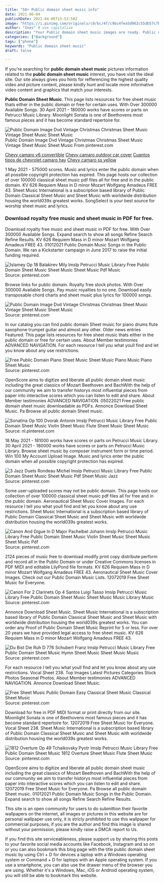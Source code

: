 ```yaml
---
title: "50+ Public domain sheet music info"
date: 2021-06-04
publishDate: 2021-04-06T15:53:58Z
image: "https://i.pinimg.com/originals/c9/bc/4f/c9bc4fea5d062c55db57c7b78039b375.png"
author: "Ines" # use capitalize
description: "Your Public domain sheet music images are ready. Public domain sheet music are a topic that is being searched for and liked by netizens today. You can Download the Public domain sheet music files here. Get all free vectors."
categories: ["Background"]
tags: ["phone"]
keywords: "Public domain sheet music"
draft: false

---
```


If you're searching for **public domain sheet music** pictures information related to the **public domain sheet music** interest, you have visit the ideal  site.  Our site always  gives you  hints  for refferencing  the highest  quality video and picture  content, please kindly hunt and locate more informative video content and graphics  that match your interests.

**Public Domain Sheet Music**. This page lists resources for free sheet music thats either in the public domain or free for certain uses. With Over 300000 Available Songs. 30 April 2021 - 180000 works have scores or parts on Petrucci Music Library. Moonlight Sonata is one of Beethovens most famous pieces and it has become standard repertoire for.

![Public Domain Image Dvd Vintage Christmas Christmas Sheet Music Vintage Sheet Music Sheet Music](https://i.pinimg.com/originals/ff/63/39/ff6339de30ce3edc8445b1ad8352bf8e.jpg "Public Domain Image Dvd Vintage Christmas Christmas Sheet Music Vintage Sheet Music Sheet Music")
Public Domain Image Dvd Vintage Christmas Christmas Sheet Music Vintage Sheet Music Sheet Music From pinterest.com

[Chevy camaro v6 convertible](/chevy-camaro-v6-convertible/)
[Chevy camaro outdoor car cover](/chevy-camaro-outdoor-car-cover/)
[Cuantos tipos de chevrolet camaro hay](/cuantos-tipos-de-chevrolet-camaro-hay/)
[Chevy camaro ss yellow](/chevy-camaro-ss-yellow/)

1 May 2021 - 575000 scores. Music and lyrics enter the public domain when all possible copyright protection has expired. This page hosts our collection of over 100000 classical sheet music pdf files all for free and in the public domain. KV 626 Requiem Mass in D minor Mozart Wolfgang Amadeus FREE 43. Sheet Music International is a subscription based library of Public Domain Classical Sheet Music and Sheet Music with worldwide distribution housing the world039s greatest works. SongSelect is your best source for worship sheet music and lyrics.

### Download royalty free music and sheet music in PDF for free.

Download royalty free music and sheet music in PDF for free. With Over 300000 Available Songs. Expand search to show all songs Refine Search Refine Results. KV 626 Requiem Mass in D minor Mozart Wolfgang Amadeus FREE 43. 01012021 Public Domain Music Songs in the Public Domain. We ran a Kickstarter campaign in June 2017 to raise the initial funding required.


![Islamey Op 18 Balakirev Mily Imslp Petrucci Music Library Free Public Domain Sheet Music Sheet Music Sheet Music Pdf Music](https://i.pinimg.com/originals/14/52/f3/1452f35204e1360ae4247771801c6824.png "Islamey Op 18 Balakirev Mily Imslp Petrucci Music Library Free Public Domain Sheet Music Sheet Music Sheet Music Pdf Music")
Source: pinterest.com

Browse links for public domain. Royalty free stock photos. With Over 300000 Available Songs. Pay music royalties to no one. Download easily transposable chord charts and sheet music plus lyrics for 100000 songs.

![Public Domain Image Dvd Vintage Christmas Christmas Sheet Music Vintage Sheet Music Sheet Music](https://i.pinimg.com/originals/ff/63/39/ff6339de30ce3edc8445b1ad8352bf8e.jpg "Public Domain Image Dvd Vintage Christmas Christmas Sheet Music Vintage Sheet Music Sheet Music")
Source: pinterest.com

In our catalog you can find public domain Sheet music for piano drums flute saxophone trumpet guitar and almost any other. Older news entries Featured. This page lists resources for free sheet music thats either in the public domain or free for certain uses. About Member testimonies ADVANCED NAVIGATION. For each resource I tell you what youll find and let you know about any use restrictions.

![Free Public Domain Piano Sheet Music Sheet Music Piano Music Piano Sheet Music](https://i.pinimg.com/originals/89/52/99/895299adaaec1b2a8092464040b0da1d.jpg "Free Public Domain Piano Sheet Music Sheet Music Piano Music Piano Sheet Music")
Source: pinterest.com

OpenScore aims to digitize and liberate all public domain sheet music including the great classics of Mozart Beethoven and BachWith the help of our community we aim to transfer historys most influential pieces from paper into interactive scores which you can listen to edit and share. About Member testimonies ADVANCED NAVIGATION. 05022021 Free public domain sheet music downloadable as PDFs. Annonce Download Sheet Music. Pa Browse all public domain Sheet music.

![Sonatina Op 100 Dvorak Antonin Imslp Petrucci Music Library Free Public Domain Sheet Music Violin Sheet Music Flute Sheet Music Sheet Music](https://i.pinimg.com/originals/93/ca/89/93ca8961e2f6be342b9773b228ddb009.png "Sonatina Op 100 Dvorak Antonin Imslp Petrucci Music Library Free Public Domain Sheet Music Violin Sheet Music Flute Sheet Music Sheet Music")
Source: nl.pinterest.com

18 May 2021 - 181000 works have scores or parts on Petrucci Music Library. 30 April 2021 - 180000 works have scores or parts on Petrucci Music Library. Browse sheet music by composer instrument form or time period. Win 100 My Account Upload Image. Music and lyrics enter the public domain when all possible copyright protection has expired.

![3 Jazz Duets Rondeau Michel Imslp Petrucci Music Library Free Public Domain Sheet Music Sheet Music Pdf Sheet Music Jazz](https://i.pinimg.com/originals/68/ea/26/68ea263206eebdd23592a770ef5aa092.png "3 Jazz Duets Rondeau Michel Imslp Petrucci Music Library Free Public Domain Sheet Music Sheet Music Pdf Sheet Music Jazz")
Source: pinterest.com

Some user-uploaded scores may not be public domain. This page hosts our collection of over 100000 classical sheet music pdf files all for free and in the public domain. Aeronautical Sheet Music Cover Images. For each resource I tell you what youll find and let you know about any use restrictions. Sheet Music International is a subscription based library of Public Domain Classical Sheet Music and Sheet Music with worldwide distribution housing the world039s greatest works.

![Canon And Gigue In D Major Pachelbel Johann Imslp Petrucci Music Library Free Public Domain Sheet Music Violin Sheet Music Sheet Music Sheet Music Pdf](https://i.pinimg.com/originals/f6/11/1d/f6111d4e935d3ea190b793605513101b.png "Canon And Gigue In D Major Pachelbel Johann Imslp Petrucci Music Library Free Public Domain Sheet Music Violin Sheet Music Sheet Music Sheet Music Pdf")
Source: pinterest.com

2124 pieces of music free to download modify print copy distribute perform and record all in the Public Domain or under Creative Commons licenses in PDF MIDI and editable LilyPond file formats. KV 626 Requiem Mass in D minor Mozart Wolfgang Amadeus FREE 43. Aeronautical Sheet Music Cover Images. Check out our Public Domain Music Lists. 12072019 Free Sheet Music for Everyone.

![Canon For 2 Clarinets Op 4 Santos Luigi Tasso Imslp Petrucci Music Library Free Public Domain Sheet Music Sheet Music Music Library Music](https://i.pinimg.com/originals/dd/a7/be/dda7be142f1af4683afdf002e26edce0.png "Canon For 2 Clarinets Op 4 Santos Luigi Tasso Imslp Petrucci Music Library Free Public Domain Sheet Music Sheet Music Music Library Music")
Source: pinterest.com

Annonce Download Sheet Music. Sheet Music International is a subscription based library of Public Domain Classical Sheet Music and Sheet Music with worldwide distribution housing the world039s greatest works. You can order any Proof of Public Domain Sheet Music Reprint for 5 or less. For over 20 years we have provided legal access to free sheet music. KV 626 Requiem Mass in D minor Mozart Wolfgang Amadeus FREE 43.

![Du Bist Die Ruh D 776 Schubert Franz Imslp Petrucci Music Library Free Public Domain Sheet Music Hymn Sheet Music Sheet Music Music](https://i.pinimg.com/originals/f4/b5/da/f4b5da93fd3c56687d4a3a22e201a40e.png "Du Bist Die Ruh D 776 Schubert Franz Imslp Petrucci Music Library Free Public Domain Sheet Music Hymn Sheet Music Sheet Music Music")
Source: pinterest.com

For each resource I tell you what youll find and let you know about any use restrictions. Vocal Sheet 238. Top Images Latest Pictures Categories Stock Photos Seasonal Photos. About Member testimonies ADVANCED NAVIGATION. Annonce Download Sheet Music.

![Free Sheet Music Public Domain Easy Classical Sheet Music Classical Sheet Music](https://i.pinimg.com/originals/e7/80/0e/e7800ecf8a1e1ad06cffe230ca0745fe.gif "Free Sheet Music Public Domain Easy Classical Sheet Music Classical Sheet Music")
Source: pinterest.com

Download for free in PDF MIDI format or print directly from our site. Moonlight Sonata is one of Beethovens most famous pieces and it has become standard repertoire for. 12072019 Free Sheet Music for Everyone. Vocal Sheet 238. Sheet Music International is a subscription based library of Public Domain Classical Sheet Music and Sheet Music with worldwide distribution housing the world039s greatest works.

![1812 Overture Op 49 Tchaikovsky Pyotr Imslp Petrucci Music Library Free Public Domain Sheet Music 1812 Overture Sheet Music Flute Sheet Music](https://i.pinimg.com/originals/c9/bc/4f/c9bc4fea5d062c55db57c7b78039b375.png "1812 Overture Op 49 Tchaikovsky Pyotr Imslp Petrucci Music Library Free Public Domain Sheet Music 1812 Overture Sheet Music Flute Sheet Music")
Source: pinterest.com

OpenScore aims to digitize and liberate all public domain sheet music including the great classics of Mozart Beethoven and BachWith the help of our community we aim to transfer historys most influential pieces from paper into interactive scores which you can listen to edit and share. 12072019 Free Sheet Music for Everyone. Pa Browse all public domain Sheet music. 01012021 Public Domain Music Songs in the Public Domain. Expand search to show all songs Refine Search Refine Results.

This site is an open community for users to do submittion their favorite wallpapers on the internet, all images or pictures in this website are for personal wallpaper use only, it is stricly prohibited to use this wallpaper for commercial purposes, if you are the author and find this image is shared without your permission, please kindly raise a DMCA report to Us.

If you find this site serviceableness, please support us by sharing this posts to your favorite social media accounts like Facebook, Instagram and so on or you can also bookmark this blog page with the title public domain sheet music by using Ctrl + D for devices a laptop with a Windows operating system or Command + D for laptops with an Apple operating system. If you use a smartphone, you can also use the drawer menu of the browser you are using. Whether it's a Windows, Mac, iOS or Android operating system, you will still be able to bookmark this website.
